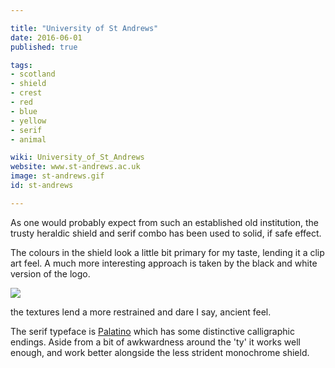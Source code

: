 ```yaml
---

title: "University of St Andrews"
date: 2016-06-01
published: true

tags:
- scotland
- shield
- crest
- red
- blue
- yellow
- serif
- animal

wiki: University_of_St_Andrews
website: www.st-andrews.ac.uk
image: st-andrews.gif
id: st-andrews

---
```


As one would probably expect from such an established old institution, the trusty heraldic shield and serif combo has been used to solid, if safe effect.

The colours in the shield look a little bit primary for my taste, lending it a clip art feel. A much more interesting approach is taken by the black and white version of the logo.

![](./images/st-andrews-bw.gif)

the textures lend a more restrained and dare I say, ancient feel.

The serif typeface is [Palatino](https://en.wikipedia.org/wiki/Palatino) which has some distinctive calligraphic endings. Aside from a bit of awkwardness around the 'ty' it works well enough, and work better alongside the less strident monochrome shield.
